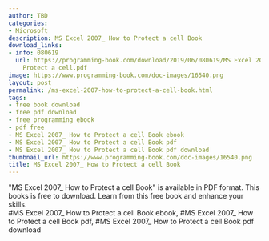 ```yaml
---
author: TBD
categories:
- Microsoft
description: MS Excel 2007_ How to Protect a cell Book
download_links:
- info: 080619
  url: https://programming-book.com/download/2019/06/080619/MS Excel 2007_ How to
    Protect a cell.pdf
image: https://www.programming-book.com/doc-images/16540.png
layout: post
permalink: /ms-excel-2007-how-to-protect-a-cell-book.html
tags:
- free book download
- free pdf download
- free programming ebook
- pdf free
- MS Excel 2007_ How to Protect a cell Book ebook
- MS Excel 2007_ How to Protect a cell Book pdf
- MS Excel 2007_ How to Protect a cell Book pdf download
thumbnail_url: https://www.programming-book.com/doc-images/16540.png
title: MS Excel 2007_ How to Protect a cell Book
---
```


 
<div class="item-desc text-justify">
  "MS Excel 2007_ How to Protect a cell Book" is available in PDF format. This books is free to download. Learn from this free book and enhance your skills.
  <br>
  #MS Excel 2007_ How to Protect a cell Book ebook, #MS Excel 2007_ How to Protect a cell Book pdf, #MS Excel 2007_ How to Protect a cell Book pdf download
</div>